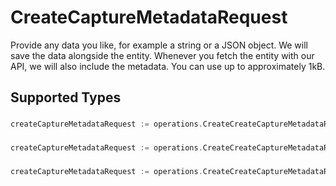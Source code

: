 # CreateCaptureMetadataRequest

Provide any data you like, for example a string or a JSON object. We will save the data alongside the entity. Whenever
you fetch the entity with our API, we will also include the metadata. You can use up to approximately 1kB.


## Supported Types

### 

```go
createCaptureMetadataRequest := operations.CreateCreateCaptureMetadataRequestStr(string{/* values here */})
```

### 

```go
createCaptureMetadataRequest := operations.CreateCreateCaptureMetadataRequestMapOfAny(map[string]any{/* values here */})
```

### 

```go
createCaptureMetadataRequest := operations.CreateCreateCaptureMetadataRequestArrayOfStr([]string{/* values here */})
```

